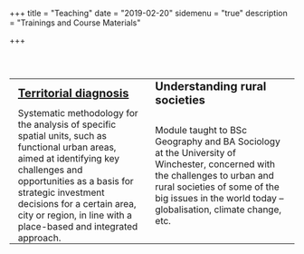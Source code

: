 +++
title = "Teaching"
date = "2019-02-20"
sidemenu = "true"
description = "Trainings and Course Materials"

+++

### <br>

<table border="0">
 <tr>
    <td style="padding:1px 15px 0 15px;"><b style="font-size:20px"><a href="https://diagter.netlify.com/">Territorial diagnosis</a></b></td>
    <td style="padding:1px 15px 0 15px;"><b style="font-size:20px">Understanding rural societies</b></td>
 </tr>
 <tr>
    <td style="padding:1px 15px 0 15px;">Systematic methodology for the analysis of specific spatial units, such as functional urban areas, aimed at identifying key challenges and opportunities as a basis for strategic investment decisions for a certain area, city or region, in line with a place-based and integrated approach.</td>
    <td style="padding:1px 15px 0 15px;">Module taught to BSc Geography and BA Sociology at the University of Winchester, concerned with the challenges to urban and rural societies of some of the big issues in the world today – globalisation, climate change, etc.</td>
 </tr>
</table>



> 

